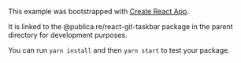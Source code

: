 This example was bootstrapped with [Create React App](https://github.com/facebook/create-react-app).

It is linked to the @publica.re/react-git-taskbar package in the parent directory for development purposes.

You can run `yarn install` and then `yarn start` to test your package.
